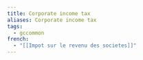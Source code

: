 ```yaml
---
title: Corporate income tax
aliases: Corporate income tax
tags:
  - gccommon
french:
  - "[[Impot sur le revenu des societes]]"
---
```

